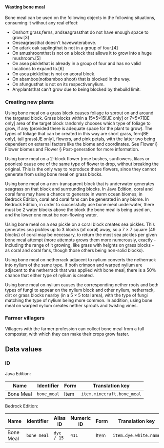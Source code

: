 #### Wasting bone meal
Bone meal can be used on the following objects in the following situations, consuming it without any real effect:

- Onshort grass,ferns, andseagrassthat do not have enough space to grow.[3]
- Onseagrassthat doesn't havewaterabove.
- On adark oak saplingthat is not in a group of four.[4]
- On amushroomthat is not on a block that allows it to grow into a huge mushroom.[5]
- On asea picklethat is already in a group of four and has no valid locations to expand to.[6]
- On asea picklethat is not on acoral block.
- On abamboo(notbamboo shoot) that is blocked in the way.
- On afungusthat is not on its respectivenylium.
- Anyplantsthat can't grow due to being blocked by thebuild limit.

### Creating new plants
Using bone meal on a grass block causes foliage to sprout on and around the targeted block. Grass blocks within a 15×5×15‌[JE  only] or 7×5×7‌[BE  only] area of the target block randomly chooses which type of foliage to grow, if any (provided there is adequate space for the plant to grow). The types of foliage that can be created in this way are short grass, fern‌[BE  only], tall grass‌[JE  only], flowers, and pink petals, with the latter two being dependent on external factors like the biome and coordinates. See Flower § Flower biomes and Flower § Post-generation for more information.

Using bone meal on a 2-block flower (rose bushes, sunflowers, lilacs or peonies) cause one of the same type of flower to drop, without breaking the original. This is the only way to reproduce these flowers, since they cannot generate from using bone meal on grass blocks.

Using bone meal on a non-transparent block that is underwater generates seagrass on that block and surrounding blocks. In Java Edition, coral and coral fans may have a chance to generate in warm ocean biomes; in Bedrock Edition, coral and coral fans can be generated in any biome. In Bedrock Edition, in order to successfully use bone meal underwater, there must be 2 water blocks above the block the bone meal is being used on, and the lower one must be non-flowing water.

Using bone meal on a sea pickle on a coral block creates sea pickles. This generates sea pickles up to 3 blocks (of coral) away, so a 7 × 7 square (49 blocks) of coral may be necessary, to return the most sea pickles per given bone meal attempt (more attempts grows them more numerously, exactly - including the range of it growing, like grass with heights on grass blocks - as coral and coral fans, though those others being non-solid blocks).

Using bone meal on netherrack adjacent to nylium converts the netherrack into nylium of the same type. If both crimson and warped nylium are adjacent to the netherrack that was applied with bone meal, there is a 50% chance that either type of nylium is created.

Using bone meal on nylium causes the corresponding nether roots and both types of fungi to appear on the nylium block and other nylium, netherrack, dirt or grass blocks nearby (in a 5 × 5 total area), with the type of fungi matching the type of nylium being more common. In addition, using bone meal on warped nylium creates nether sprouts and twisting vines.

### Farmer villagers
Villagers with the farmer profession can collect bone meal from a full composter, with which they can make their crops grow faster.

## Data values
### ID
Java Edition:

| Name      | Identifier  | Form | Translation key            |
|-----------|-------------|------|----------------------------|
| Bone Meal | `bone_meal` | Item | `item.minecraft.bone_meal` |

Bedrock Edition:

| Name      | Identifier  | Alias ID   | Numeric ID | Form | Translation key       |
|-----------|-------------|------------|------------|------|-----------------------|
| Bone Meal | `bone_meal` | `dye / 15` | `411`      | Item | `item.dye.white.name` |


